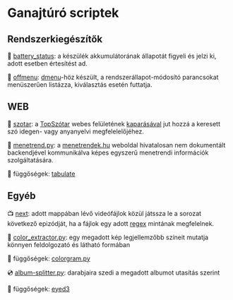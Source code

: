# Ganajtúró scriptek

## Rendszerkiegészítők

:battery: [battery_status](https://github.com/ganajtur0/ganajturo_scriptek/blob/master/battery_status): a készülék akkumulátorának állapotát figyeli és jelzi ki, adott esetben értesítést ad.

:electric_plug: [offmenu](https://github.com/ganajtur0/ganajturo_scriptek/blob/master/offmenu): [dmenu](https://tools.suckless.org/dmenu/)-höz készült, a rendszerállapot-módosító parancsokat menüszerűen listázza, kiválasztás esetén futtatja.

## WEB

:page_with_curl: [szotar](https://github.com/ganajtur0/ganajturo_scriptek/blob/master/szotar): a [TopSzótar](https://topszotar.hu) webes felületének [kaparásával](https://en.wikipedia.org/wiki/Web_scraping) jut hozzá a keresett szó idegen- vagy anyanyelvi megfelelelőjéhez.

:bus: [menetrend.py](https://github.com/ganajtur0/ganajturo_scriptek/blob/master/menetrend.py): a [menetrendek.hu](https://menetrendek.hu) weboldal hivatalosan nem dokumentált backendjével kommunikálva képes egyszerű menetrendi információk szolgáltatására.

:snake: függőségek: [tabulate](https://pypi.org/project/tabulate/)

## Egyéb

:tv: [next](https://github.com/ganajtur0/ganajturo_scriptek/blob/master/next): adott mappában lévő videófájlok közül játssza le a sorozat következő epizódját, ha a fájlok egy adott [regex](https://en.wikipedia.org/wiki/Regular_expression) mintának megfelelnek.

:art: [color_extractor.py](https://github.com/ganajtur0/ganajturo_scriptek/blob/master/color_extractor.py): egy megadott kép legjellemzőbb színeit mutatja könnyen feldolgozató és látható formában

:snake: függőségek: [colorgram.py](https://pypi.org/project/colorgram.py/)

:cd: [album-splitter.py](https://github.com/ganajtur0/ganajturo_scriptek/blob/master/album-splitter.py): darabjaira szedi a megadott albumot utasítás szerint

:snake: függőségek: [eyed3](https://pypi.org/project/eyed3/)
